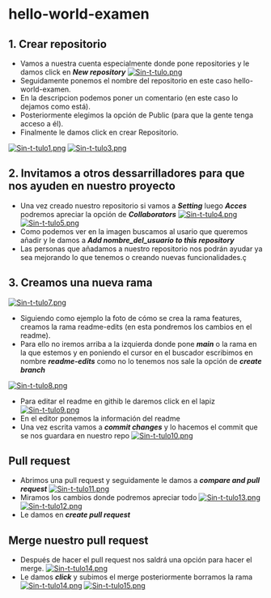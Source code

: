 # hello-world-examen
## 1. Crear repositorio
* Vamos a nuestra cuenta especialmente donde pone repositories y le damos click en ***New repository***
[![Sin-t-tulo.png](https://i.postimg.cc/y6fVxb2L/Sin-t-tulo.png)](https://postimg.cc/BtKWwMSF)
* Seguidamente ponemos el nombre del repositorio en este caso hello-world-examen.
* En la descripcion podemos poner un comentario (en este caso lo dejamos como está).
* Posteriormente elegimos la opción de Public (para que la gente tenga acceso a él).
* Finalmente le damos click en crear Repositorio.

[![Sin-t-tulo1.png](https://i.postimg.cc/fRSXBXxh/Sin-t-tulo1.png)](https://postimg.cc/sMyv2M6n)
[![Sin-t-tulo3.png](https://i.postimg.cc/dtsmJLrb/Sin-t-tulo3.png)](https://postimg.cc/gr76DcMs)

## 2. Invitamos a otros dessarrilladores para que nos ayuden en nuestro proyecto
* Una vez creado nuestro repositorio si vamos a ***Setting*** luego ***Acces*** podremos apreciar la opción de ***Collaborators***
[![Sin-t-tulo4.png](https://i.postimg.cc/QtDKSyq2/Sin-t-tulo4.png)](https://postimg.cc/QB6MdSwm)
[![Sin-t-tulo5.png](https://i.postimg.cc/4NjdB0fW/Sin-t-tulo5.png)](https://postimg.cc/KRrxYJgT)
* Como podemos ver en la imagen buscamos al usario que queremos añadir y le damos a ***Add nombre_del_usuario to this repository***
* Las personas que añadamos a nuestro repositorio nos podrán ayudar ya sea mejorando lo que tenemos o creando nuevas funcionalidades.ç

## 3. Creamos una nueva rama
[![Sin-t-tulo7.png](https://i.postimg.cc/cJjCb4Nt/Sin-t-tulo7.png)](https://postimg.cc/JyNRy80R)
* Siguiendo como ejemplo la foto de cómo se crea la rama features, creamos la rama readme-edits (en esta pondremos los cambios en el readme).
* Para ello no iremos arriba a la izquierda donde pone ***main*** o la rama en la que estemos y en poniendo el cursor en el buscador escribimos en nombre ***readme-edits*** como no lo tenemos nos sale la opción de ***create branch***

[![Sin-t-tulo8.png](https://i.postimg.cc/zvvzksyX/Sin-t-tulo8.png)](https://postimg.cc/XBM6jDKT)

* Para editar el readme en githib le daremos click en el lapiz
[![Sin-t-tulo9.png](https://i.postimg.cc/RZndNqVX/Sin-t-tulo9.png)](https://postimg.cc/w1gLrqNm)
* En el editor ponemos la información del readme
* Una vez escrita vamos a ***commit changes*** y lo hacemos el commit que se nos guardara en nuestro repo
[![Sin-t-tulo10.png](https://i.postimg.cc/ryfK7k2J/Sin-t-tulo10.png)](https://postimg.cc/Bt1S1R6L)
## Pull request
* Abrimos una pull request y seguidamente le damos a ***compare and pull request***
[![Sin-t-tulo11.png](https://i.postimg.cc/rsZGpR0y/Sin-t-tulo11.png)](https://postimg.cc/FkckWRVw)
* Miramos los cambios donde podremos apreciar todo
[![Sin-t-tulo13.png](https://i.postimg.cc/MpmLWdZz/Sin-t-tulo13.png)](https://postimg.cc/bZdgg025)
[![Sin-t-tulo12.png](https://i.postimg.cc/52y4vYHd/Sin-t-tulo12.png)](https://postimg.cc/3kMQQwCn)
* Le damos en ***create pull request***
## Merge nuestro pull request
* Después de hacer el pull request nos saldrá una opción para hacer el merge. 
[![Sin-t-tulo14.png](https://i.postimg.cc/Gp5t5Pyj/Sin-t-tulo14.png)](https://postimg.cc/kVW7VbwV)
* Le damos ***click*** y subimos el merge posteriormente borramos la rama
[![Sin-t-tulo14.png](https://i.postimg.cc/Gp5t5Pyj/Sin-t-tulo14.png)](https://postimg.cc/kVW7VbwV)
[![Sin-t-tulo15.png](https://i.postimg.cc/xdpCkGjz/Sin-t-tulo15.png)](https://postimg.cc/zLW56ggz)
